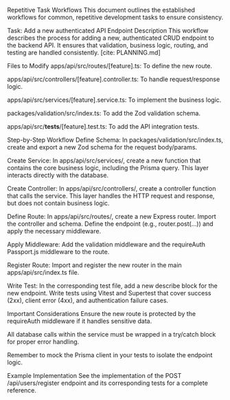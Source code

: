 Repetitive Task Workflows
This document outlines the established workflows for common, repetitive development tasks to ensure consistency.

Task: Add a new authenticated API Endpoint
Description
This workflow describes the process for adding a new, authenticated CRUD endpoint to the backend API. It ensures that validation, business logic, routing, and testing are handled consistently. [cite: PLANNING.md]

Files to Modify
apps/api/src/routes/[feature].ts: To define the new route.

apps/api/src/controllers/[feature].controller.ts: To handle request/response logic.

apps/api/src/services/[feature].service.ts: To implement the business logic.

packages/validation/src/index.ts: To add the Zod validation schema.

apps/api/src/__tests__/[feature].test.ts: To add the API integration tests.

Step-by-Step Workflow
Define Schema: In packages/validation/src/index.ts, create and export a new Zod schema for the request body/params.

Create Service: In apps/api/src/services/, create a new function that contains the core business logic, including the Prisma query. This layer interacts directly with the database.

Create Controller: In apps/api/src/controllers/, create a controller function that calls the service. This layer handles the HTTP request and response, but does not contain business logic.

Define Route: In apps/api/src/routes/, create a new Express router. Import the controller and schema. Define the endpoint (e.g., router.post(...)) and apply the necessary middleware.

Apply Middleware: Add the validation middleware and the requireAuth Passport.js middleware to the route.

Register Route: Import and register the new router in the main apps/api/src/index.ts file.

Write Test: In the corresponding test file, add a new describe block for the new endpoint. Write tests using Vitest and Supertest that cover success (2xx), client error (4xx), and authentication failure cases.

Important Considerations
Ensure the new route is protected by the requireAuth middleware if it handles sensitive data.

All database calls within the service must be wrapped in a try/catch block for proper error handling.

Remember to mock the Prisma client in your tests to isolate the endpoint logic.

Example Implementation
See the implementation of the POST /api/users/register endpoint and its corresponding tests for a complete reference.